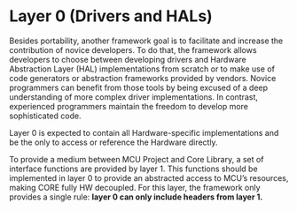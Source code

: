 # Layer 0 (Drivers and HALs)

Besides portability, another framework goal is to facilitate and increase the contribution of novice developers. To do that, the framework allows developers to choose between developing drivers and Hardware Abstraction Layer (HAL) implementations from scratch or to make use of code generators or abstraction frameworks provided by vendors. Novice programmers can benefit from those tools by being excused of a deep understanding of more complex driver implementations. In contrast, experienced programmers maintain the freedom to develop more sophisticated code.

Layer 0 is expected to contain all Hardware-specific implementations and be the only to access or reference the Hardware directly. 

To provide a medium between MCU Project and Core Library, a set of interface functions are provided by layer 1. This functions should be implemented in layer 0 to provide an abstracted access to MCU’s resources, making CORE fully HW decoupled. For this layer, the framework only provides a single rule: **layer 0 can only include headers from layer 1.**

